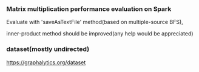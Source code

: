 ### Matrix multiplication performance evaluation on Spark

Evaluate with 'saveAsTextFile' method(based on multiple-source BFS),

inner-product method should be improved(any help would be appreciated)

### dataset(mostly undirected)

https://graphalytics.org/dataset
